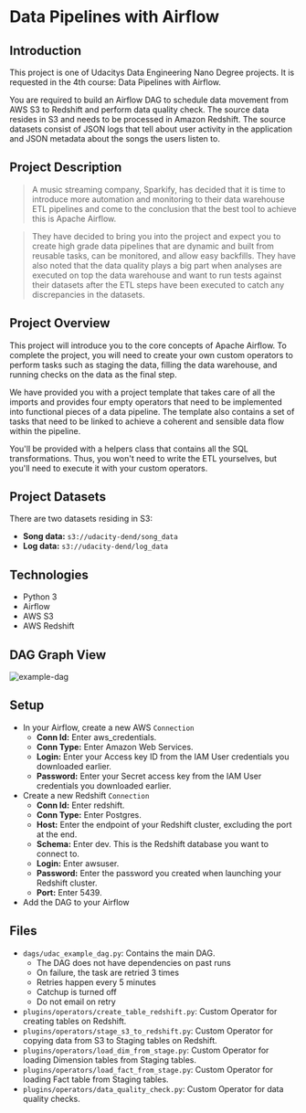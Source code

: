 # Data Pipelines with Airflow

## Introduction
This project is one of Udacitys Data Engineering Nano Degree projects. It is requested in the 4th course: Data Pipelines with Airflow.

You are required to build an Airflow DAG to schedule data movement from AWS S3 to Redshift and perform data quality check. The source data resides in S3 and needs to be processed in Amazon Redshift. The source datasets consist of JSON logs that tell about user activity in the application and JSON metadata about the songs the users listen to.

## Project Description
>A music streaming company, Sparkify, has decided that it is time to introduce more automation and monitoring to their data warehouse ETL pipelines and come to the conclusion that the best tool to achieve this is Apache Airflow.

>They have decided to bring you into the project and expect you to create high grade data pipelines that are dynamic and built from reusable tasks, can be monitored, and allow easy backfills. They have also noted that the data quality plays a big part when analyses are executed on top the data warehouse and want to run tests against their datasets after the ETL steps have been executed to catch any discrepancies in the datasets.

## Project Overview
This project will introduce you to the core concepts of Apache Airflow. To complete the project, you will need to create your own custom operators to perform tasks such as staging the data, filling the data warehouse, and running checks on the data as the final step.

We have provided you with a project template that takes care of all the imports and provides four empty operators that need to be implemented into functional pieces of a data pipeline. The template also contains a set of tasks that need to be linked to achieve a coherent and sensible data flow within the pipeline.

You'll be provided with a helpers class that contains all the SQL transformations. Thus, you won't need to write the ETL yourselves, but you'll need to execute it with your custom operators.

## Project Datasets
There are two datasets residing in S3:

- **Song data:** `s3://udacity-dend/song_data`
- **Log data:** `s3://udacity-dend/log_data`

## Technologies
- Python 3
- Airflow
- AWS S3
- AWS Redshift

## DAG Graph View
![example-dag](https://github.com/JyotinP/airflow-data-pipelines-udend/assets/51038502/f194361d-2523-4f52-86d3-9f20f7821030)

## Setup
- In your Airflow, create a new AWS `Connection` 
  - **Conn Id:** Enter aws_credentials.
  - **Conn Type:** Enter Amazon Web Services.
  - **Login:** Enter your Access key ID from the IAM User credentials you downloaded earlier.
  - **Password:** Enter your Secret access key from the IAM User credentials you downloaded earlier.
- Create a new Redshift `Connection`
  - **Conn Id:** Enter redshift.
  - **Conn Type:** Enter Postgres.
  - **Host:** Enter the endpoint of your Redshift cluster, excluding the port at the end.
  - **Schema:** Enter dev. This is the Redshift database you want to connect to.
  - **Login:** Enter awsuser.
  - **Password:** Enter the password you created when launching your Redshift cluster.
  - **Port:** Enter 5439.
- Add the DAG to your Airflow

## Files
- `dags/udac_example_dag.py`: Contains the main DAG.
  - The DAG does not have dependencies on past runs
  - On failure, the task are retried 3 times
  - Retries happen every 5 minutes
  - Catchup is turned off
  - Do not email on retry
- `plugins/operators/create_table_redshift.py`: Custom Operator for creating tables on Redshift.
- `plugins/operators/stage_s3_to_redshift.py`: Custom Operator for copying data from S3 to Staging tables on Redshift.
- `plugins/operators/load_dim_from_stage.py`: Custom Operator for loading Dimension tables from Staging tables.
- `plugins/operators/load_fact_from_stage.py`: Custom Operator for loading Fact table from Staging tables.
- `plugins/operators/data_quality_check.py`: Custom Operator for data quality checks.


